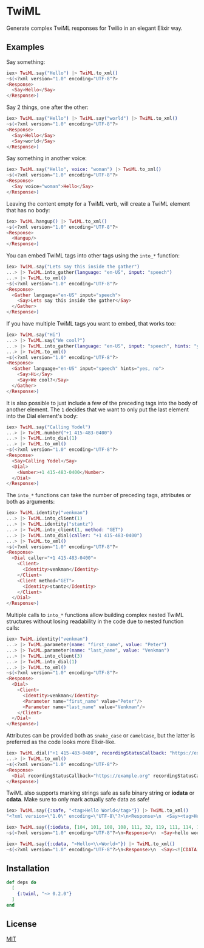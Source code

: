 # TwiML

Generate complex TwiML responses for Twilio in an elegant Elixir way.

<!-- MDOC !-->

## Examples

Say something:

```elixir
iex> TwiML.say("Hello") |> TwiML.to_xml()
~s(<?xml version="1.0" encoding="UTF-8"?>
<Response>
  <Say>Hello</Say>
</Response>)
```

Say 2 things, one after the other:

```elixir
iex> TwiML.say("Hello") |> TwiML.say("world") |> TwiML.to_xml()
~s(<?xml version="1.0" encoding="UTF-8"?>
<Response>
  <Say>Hello</Say>
  <Say>world</Say>
</Response>)
```

Say something in another voice:

```elixir
iex> TwiML.say("Hello", voice: "woman") |> TwiML.to_xml()
~s(<?xml version="1.0" encoding="UTF-8"?>
<Response>
  <Say voice="woman">Hello</Say>
</Response>)
```

Leaving the content empty for a TwiML verb, will create a TwiML element that has
no body:

```elixir
iex> TwiML.hangup() |> TwiML.to_xml()
~s(<?xml version="1.0" encoding="UTF-8"?>
<Response>
  <Hangup/>
</Response>)
```

You can embed TwiML tags into other tags using the `into_*` function:

```elixir
iex> TwiML.say("Lets say this inside the gather")
...> |> TwiML.into_gather(language: "en-US", input: "speech")
...> |> TwiML.to_xml()
~s(<?xml version="1.0" encoding="UTF-8"?>
<Response>
  <Gather language="en-US" input="speech">
    <Say>Lets say this inside the gather</Say>
  </Gather>
</Response>)
```

If you have multiple TwiML tags you want to embed, that works too:

```elixir
iex> TwiML.say("Hi")
...> |> TwiML.say("We cool?")
...> |> TwiML.into_gather(language: "en-US", input: "speech", hints: "yes, no")
...> |> TwiML.to_xml()
~s(<?xml version="1.0" encoding="UTF-8"?>
<Response>
  <Gather language="en-US" input="speech" hints="yes, no">
    <Say>Hi</Say>
    <Say>We cool?</Say>
  </Gather>
</Response>)
```

It is also possible to just include a few of the preceding tags into the body of
another element. The `1` decides that we want to only put the last element into
the Dial element's body:

```elixir
iex> TwiML.say("Calling Yodel")
...> |> TwiML.number("+1 415-483-0400")
...> |> TwiML.into_dial(1)
...> |> TwiML.to_xml()
~s(<?xml version="1.0" encoding="UTF-8"?>
<Response>
  <Say>Calling Yodel</Say>
  <Dial>
    <Number>+1 415-483-0400</Number>
  </Dial>
</Response>)
```

The `into_*` functions can take the number of preceding tags, attributes or both
as arguments:

```elixir
iex> TwiML.identity("venkman")
...> |> TwiML.into_client(1)
...> |> TwiML.identity("stantz")
...> |> TwiML.into_client(1, method: "GET")
...> |> TwiML.into_dial(caller: "+1 415-483-0400")
...> |> TwiML.to_xml()
~s(<?xml version="1.0" encoding="UTF-8"?>
<Response>
  <Dial caller="+1 415-483-0400">
    <Client>
      <Identity>venkman</Identity>
    </Client>
    <Client method="GET">
      <Identity>stantz</Identity>
    </Client>
  </Dial>
</Response>)
```

Multiple calls to `into_*` functions allow building complex nested TwiML
structures without losing readability in the code due to nested function calls:

```elixir
iex> TwiML.identity("venkman")
...> |> TwiML.parameter(name: "first_name", value: "Peter")
...> |> TwiML.parameter(name: "last_name", value: "Venkman")
...> |> TwiML.into_client(3)
...> |> TwiML.into_dial(1)
...> |> TwiML.to_xml()
~s(<?xml version="1.0" encoding="UTF-8"?>
<Response>
  <Dial>
    <Client>
      <Identity>venkman</Identity>
      <Parameter name="first_name" value="Peter"/>
      <Parameter name="last_name" value="Venkman"/>
    </Client>
  </Dial>
</Response>)
```

Attributes can be provided both as `snake_case` or `camelCase`, but the latter is preferred as the code looks more Elixir-like.

```elixir
iex> TwiML.dial("+1 415-483-0400", recordingStatusCallback: "https://example.org", recording_status_callback_method: "POST")
...> |> TwiML.to_xml()
~s(<?xml version="1.0" encoding="UTF-8"?>
<Response>
  <Dial recordingStatusCallback="https://example.org" recordingStatusCallbackMethod="POST">+1 415-483-0400</Dial>
</Response>)
```

TwiML also supports marking strings safe as safe binary string or **iodata** or **cdata**.
Make sure to only mark actually safe data as safe!

```elixir
iex> TwiML.say({:safe, "<tag>Hello World</tag>"}) |> TwiML.to_xml()
"<?xml version=\"1.0\" encoding=\"UTF-8\"?>\n<Response>\n  <Say><tag>Hello World</tag></Say>\n</Response>"

iex> TwiML.say({:iodata, [104, 101, 108, 108, 111, 32, 119, 111, 114, 108, 100]}) |> TwiML.to_xml()
~s(<?xml version="1.0" encoding="UTF-8"?>\n<Response>\n  <Say>hello world</Say>\n</Response>)

iex> TwiML.say({:cdata, "<Hello>\\<World>"}) |> TwiML.to_xml()
~s(<?xml version="1.0" encoding="UTF-8"?>\n<Response>\n  <Say><![CDATA[<Hello>\\<World>]]></Say>\n</Response>)
```
<!-- MDOC !-->

## Installation

```elixir
def deps do
  [
    {:twiml, "~> 0.2.0"}
  ]
end
```

## License

[MIT](./LICENSE)

